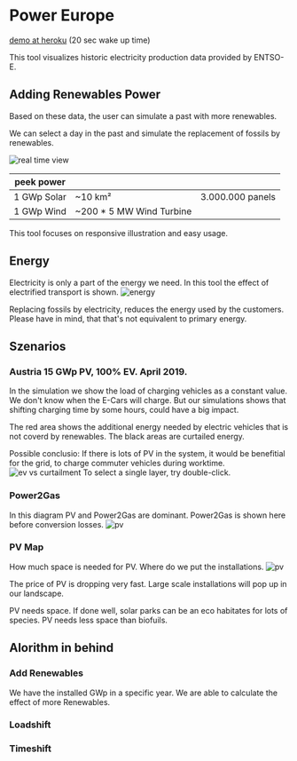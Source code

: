 # Power Europe

[demo at heroku](https://power-europe.herokuapp.com/) (20 sec wake up time)

This tool visualizes historic electricity production data provided by ENTSO-E.
## Adding Renewables Power
Based on these data, the user can simulate a past with more renewables.

We can select a day in the past and simulate the replacement of fossils by renewables. 

![real time view](https://raw.githubusercontent.com/robotnic/power-europe-angular/master/src/assets/addenergy.gif)


| peek power | | |
| ------------ | ---------- | -------- |
| 1 GWp Solar | ~10 km² | 3.000.000 panels |
| 1 GWp Wind | ~200 * 5 MW Wind Turbine | |

This tool focuses on responsive illustration and easy usage.





## Energy
Electricity is only a part of the energy we need. In this tool the effect of electrified transport is shown.
![energy](https://github.com/robotnic/power-europe-angular/blob/master/src/assets/energy-transport.gif)

Replacing fossils by electricity, reduces the energy used by the customers. Please have in mind, that that's not equivalent to primary energy.


## Szenarios
### Austria 15 GWp PV, 100% EV. April 2019.
In the simulation we show the load of charging vehicles as a constant value.
We don't know when the E-Cars will charge.
But our simulations shows that shifting charging time by some hours, could have a big impact.

The red area shows the additional energy needed by electric vehicles that is not coverd by renewables. The black areas are curtailed energy.

Possible conclusio:
If there is lots of PV in the system, it would be benefitial for the grid, to charge commuter vehicles during worktime.
![ev vs curtailment](https://raw.githubusercontent.com/robotnic/power-europe-angular/master/src/assets/curtailment-transport.png)
To select a single layer, try double-click.


### Power2Gas
In this diagram PV and Power2Gas are dominant. Power2Gas is shown here before conversion losses. 
![pv](https://github.com/robotnic/power-europe-angular/blob/master/src/assets/pvh2.png)



### PV Map
How much space is needed for PV. Where do we put the installations.
![pv](https://github.com/robotnic/power-europe-angular/blob/master/src/assets/pvmap.png)

The price of PV is dropping very fast. Large scale installations will pop up in our landscape.

PV needs space. If done well, solar parks can be an eco habitates for lots of species.
PV needs less space than biofuils.

## Alorithm in behind

### Add Renewables

We have the installed GWp in a specific year.
We are able to calculate the effect of more Renewables.


### Loadshift



### Timeshift
